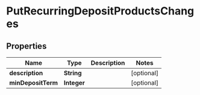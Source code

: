 

# PutRecurringDepositProductsChanges

## Properties

Name | Type | Description | Notes
------------ | ------------- | ------------- | -------------
**description** | **String** |  |  [optional]
**minDepositTerm** | **Integer** |  |  [optional]



